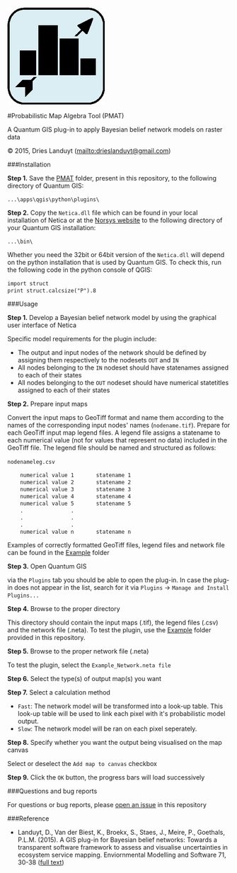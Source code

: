 ![Icon of plug-in](/PMAT/icon.png)

#Probabilistic Map Algebra Tool (PMAT)

A Quantum GIS plug-in to apply Bayesian belief network models on raster data

© 2015, Dries Landuyt (<mailto:drieslanduyt@gmail.com>)

###Installation

**Step 1.** Save the [PMAT](/PMAT/) folder, present in this repository, to the following directory of Quantum GIS:

    ...\apps\qgis\python\plugins\


**Step 2.** Copy the `Netica.dll` file which can be found in your local installation of Netica or at the [Norsys website](https://www.norsys.com) to the following directory of your Quantum GIS installation:

    ...\bin\     
    
Whether you need the 32bit or 64bit version of the `Netica.dll` will depend on the python installation that is used by Quantum GIS. To check this, run the following code in the python console of QGIS:

```
import struct
print struct.calcsize("P").8
```

###Usage

**Step 1.** Develop a Bayesian belief network model by using the graphical user interface of Netica

Specific model requirements for the plugin include: 
* The output and input nodes of the network should be defined by assigning them respectively to the nodesets `OUT` and `IN`
* All nodes belonging to the `IN` nodeset should have statenames assigned to each of their states
* All nodes belonging to the `OUT` nodeset should have numerical statetitles assigned to each of their states 

**Step 2.** Prepare input maps

Convert the input maps to GeoTiff format and name them according to the names of the corresponding input nodes' names (`nodename.tif`). Prepare for each GeoTiff input map legend files. A legend file assigns a statename to each numerical value (not for values that represent no data) included in the GeoTiff file. The legend file should be named and structured as follows:

`nodenameleg.csv`
```
	numerical value 1		statename 1
	numerical value 2		statename 2
	numerical value 3		statename 3
	numerical value 4		statename 4
	numerical value 5		statename 5
	.				.
	.				.
	.				.
	numerical value n		statename n
```

Examples of correctly formatted GeoTiff files, legend files and network file can be found in the [Example](/Example/) folder

**Step 3.** Open Quantum GIS 

via the `Plugins` tab you should be able to open the plug-in. In case the plug-in does not appear in the list, search for it via `Plugins` -> `Manage and Install Plugins...` 
 
**Step 4.** Browse to the proper directory

This directory should contain the input maps (.tif), the legend files (.csv) and the network file (.neta). To test the plugin, use the [Example](/Example/) folder provided in this repository.

**Step 5.** Browse to the proper network file (.neta)

To test the plugin, select the `Example_Network.neta file`

**Step 6.** Select the type(s) of output map(s) you want

**Step 7.** Select a calculation method

* `Fast`: The network model will be transformed into a look-up table. This look-up table will be used to link each pixel with it's probabilistic model output. 
* `Slow`: The network model will be ran on each pixel seperately.   

**Step 8.** Specify whether you want the output being visualised on the map canvas 

Select or deselect the `Add map to canvas` checkbox

**Step 9.** Click the `OK` button, the progress bars will load successively

###Questions and bug reports

For questions or bug reports, please [open an issue](https://github.com/DriesLanduyt/PMAT/issues) in this repository

###Reference

* Landuyt, D., Van der Biest, K., Broekx, S., Staes, J., Meire, P., Goethals, P.L.M. (2015). A GIS plug-in for Bayesian belief networks: Towards a transparent software framework to assess and visualise uncertainties in ecosystem service mapping. Enviornmental Modelling and Software 71, 30-38 ([full text](http://www.researchgate.net/publication/278022013_A_GIS_plug-in_for_Bayesian_belief_networks_Towards_a_transparent_software_framework_to_assess_and_visualise_uncertainties_in_ecosystem_service_mapping))
